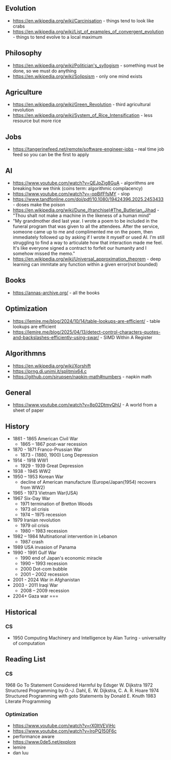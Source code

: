 ## Evolution
- https://en.wikipedia.org/wiki/Carcinisation - things tend to look like crabs
- https://en.wikipedia.org/wiki/List_of_examples_of_convergent_evolution - things to tend evolve to a local maximum

## Philosophy
- https://en.wikipedia.org/wiki/Politician's_syllogism - something must be done, so we must do anything
- https://en.wikipedia.org/wiki/Solipsism - only one mind exists

## Agriculture
- https://en.wikipedia.org/wiki/Green_Revolution - third agricultural revolution
- https://en.wikipedia.org/wiki/System_of_Rice_Intensification - less resource but more rice

## Jobs
- https://tangerinefeed.net/remote/software-engineer-jobs – real time job feed so you can be the first to apply

## AI
- https://www.youtube.com/watch?v=QEJpZjg8GuA - algorithms are breaking how we think (coins term: algorithmic complacency)
- https://www.youtube.com/watch?v=-opBifFfsMY - slop
- https://www.tandfonline.com/doi/pdf/10.1080/19424396.2025.2453433 - doses make the poison
- https://en.wikipedia.org/wiki/Dune_(franchise)#The_Butlerian_Jihad - "Thou shalt not make a machine in the likeness of a human mind"
- "My grandmother died last year. I wrote a poem to be included in the funeral program that was given to all the attendees. After the service, someone came up to me and complimented me on the poem, then immediately followed up by asking if I wrote it myself or used AI. I'm still struggling to find a way to articulate how that interaction made me feel. It's like everyone signed a contract to forfeit our humanity and I somehow missed the memo."
- https://en.wikipedia.org/wiki/Universal_approximation_theorem - deep learning can immitate any function within a given error(not bounded)

## Books
- https://annas-archive.org/ - all the books

## Optimization
- https://lemire.me/blog/2024/10/14/table-lookups-are-efficient/ - table lookups are efficient
- https://lemire.me/blog/2025/04/13/detect-control-characters-quotes-and-backslashes-efficiently-using-swar/ - SIMD Within A Register

## Algorithmns
- https://en.wikipedia.org/wiki/Xorshift
- https://prng.di.unimi.it/splitmix64.c
- https://github.com/sirupsen/napkin-math#numbers - napkin math

## General
- https://www.youtube.com/watch?v=8p02DtmyQhU - A world from a sheet of paper

## History
- 1861 - 1865 American Civil War
  - 1865 – 1867 post-war recession
- 1870 - 1871 Franco-Prussian War
  - 1873 - (1880, 1900) Long Depression
- 1914 - 1918 WW1
  - 1929 - 1939 Great Depression
- 1938 - 1945 WW2
- 1950 – 1953 Korean War
  - decline of American manufacture (Europe/Japan(1954) recovers from WW2)
- 1965 - 1973 Vietnam War(USA)
- 1967 Six-Day War
  - 1971 termination of Bretton Woods
  - 1973 oil crisis
  - 1974 – 1975 recession
- 1979 Iranian revolution
  - 1979 oil crisis
  - 1980 – 1983 recession
- 1982 – 1984 Multinational intervention in Lebanon
  - 1987 crash
- 1989 USA invasion of Panama
- 1990 - 1991 Gulf War
  - 1990 end of Japan's economic miracle
  - 1990 – 1993 recession
  - 2000 Dot-com bubble
  - 2001 – 2002 recession
- 2001 - 2024 War in Afghanistan
- 2003 - 2011 Iraqi War
  - 2008 – 2009 recession
- 2204+ Gaza war
===

## Historical
### CS
- 1950 Computing Machinery and Intelligence by Alan Turing - universality of computation

## Reading List
### CS
1968 Go To Statement Considered Harmful by Edsger W. Dijkstra
1972 Structured Programming by O.-J. Dahl, E. W. Dijkstra, C. A. R. Hoare
1974 Structured Programming with goto Statements by Donald E. Knuth
1983 Literate Programming

### Optimization
- https://www.youtube.com/watch?v=rX0ItVEVjHc
- https://www.youtube.com/watch?v=IroPQ150F6c
- performance aware
- https://www.0de5.net/explore
- lemire
- dan luu
